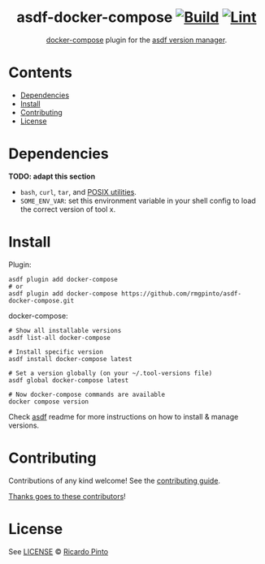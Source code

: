 <div align="center">

# asdf-docker-compose [![Build](https://github.com/rmgpinto/asdf-docker-compose/actions/workflows/build.yml/badge.svg)](https://github.com/rmgpinto/asdf-docker-compose/actions/workflows/build.yml) [![Lint](https://github.com/rmgpinto/asdf-docker-compose/actions/workflows/lint.yml/badge.svg)](https://github.com/rmgpinto/asdf-docker-compose/actions/workflows/lint.yml)

[docker-compose](https://rmgpinto/asdf-docker-compose) plugin for the [asdf version manager](https://asdf-vm.com).

</div>

# Contents

- [Dependencies](#dependencies)
- [Install](#install)
- [Contributing](#contributing)
- [License](#license)

# Dependencies

**TODO: adapt this section**

- `bash`, `curl`, `tar`, and [POSIX utilities](https://pubs.opengroup.org/onlinepubs/9699919799/idx/utilities.html).
- `SOME_ENV_VAR`: set this environment variable in your shell config to load the correct version of tool x.

# Install

Plugin:

```shell
asdf plugin add docker-compose
# or
asdf plugin add docker-compose https://github.com/rmgpinto/asdf-docker-compose.git
```

docker-compose:

```shell
# Show all installable versions
asdf list-all docker-compose

# Install specific version
asdf install docker-compose latest

# Set a version globally (on your ~/.tool-versions file)
asdf global docker-compose latest

# Now docker-compose commands are available
docker compose version
```

Check [asdf](https://github.com/asdf-vm/asdf) readme for more instructions on how to
install & manage versions.

# Contributing

Contributions of any kind welcome! See the [contributing guide](contributing.md).

[Thanks goes to these contributors](https://github.com/rmgpinto/asdf-docker-compose/graphs/contributors)!

# License

See [LICENSE](LICENSE) © [Ricardo Pinto](https://github.com/rmgpinto/)
